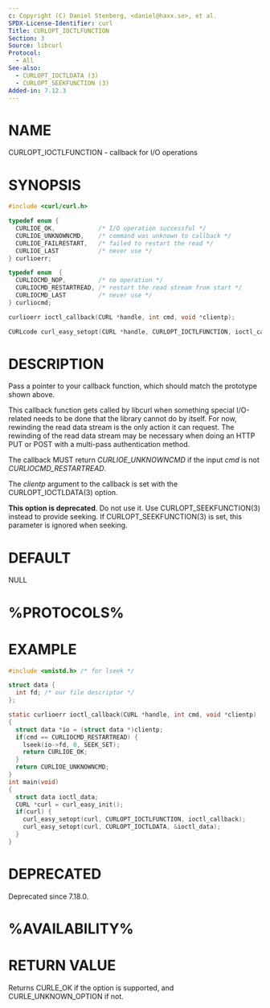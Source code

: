 ```yaml
---
c: Copyright (C) Daniel Stenberg, <daniel@haxx.se>, et al.
SPDX-License-Identifier: curl
Title: CURLOPT_IOCTLFUNCTION
Section: 3
Source: libcurl
Protocol:
  - All
See-also:
  - CURLOPT_IOCTLDATA (3)
  - CURLOPT_SEEKFUNCTION (3)
Added-in: 7.12.3
---
```


# NAME

CURLOPT_IOCTLFUNCTION - callback for I/O operations

# SYNOPSIS

~~~c
#include <curl/curl.h>

typedef enum {
  CURLIOE_OK,            /* I/O operation successful */
  CURLIOE_UNKNOWNCMD,    /* command was unknown to callback */
  CURLIOE_FAILRESTART,   /* failed to restart the read */
  CURLIOE_LAST           /* never use */
} curlioerr;

typedef enum  {
  CURLIOCMD_NOP,         /* no operation */
  CURLIOCMD_RESTARTREAD, /* restart the read stream from start */
  CURLIOCMD_LAST         /* never use */
} curliocmd;

curlioerr ioctl_callback(CURL *handle, int cmd, void *clientp);

CURLcode curl_easy_setopt(CURL *handle, CURLOPT_IOCTLFUNCTION, ioctl_callback);
~~~

# DESCRIPTION

Pass a pointer to your callback function, which should match the prototype
shown above.

This callback function gets called by libcurl when something special
I/O-related needs to be done that the library cannot do by itself. For now,
rewinding the read data stream is the only action it can request. The
rewinding of the read data stream may be necessary when doing an HTTP PUT or
POST with a multi-pass authentication method.

The callback MUST return *CURLIOE_UNKNOWNCMD* if the input *cmd* is
not *CURLIOCMD_RESTARTREAD*.

The *clientp* argument to the callback is set with the
CURLOPT_IOCTLDATA(3) option.

**This option is deprecated**. Do not use it. Use CURLOPT_SEEKFUNCTION(3)
instead to provide seeking. If CURLOPT_SEEKFUNCTION(3) is set, this
parameter is ignored when seeking.

# DEFAULT

NULL

# %PROTOCOLS%

# EXAMPLE

~~~c
#include <unistd.h> /* for lseek */

struct data {
  int fd; /* our file descriptor */
};

static curlioerr ioctl_callback(CURL *handle, int cmd, void *clientp)
{
  struct data *io = (struct data *)clientp;
  if(cmd == CURLIOCMD_RESTARTREAD) {
    lseek(io->fd, 0, SEEK_SET);
    return CURLIOE_OK;
  }
  return CURLIOE_UNKNOWNCMD;
}
int main(void)
{
  struct data ioctl_data;
  CURL *curl = curl_easy_init();
  if(curl) {
    curl_easy_setopt(curl, CURLOPT_IOCTLFUNCTION, ioctl_callback);
    curl_easy_setopt(curl, CURLOPT_IOCTLDATA, &ioctl_data);
  }
}
~~~

# DEPRECATED

Deprecated since 7.18.0.

# %AVAILABILITY%

# RETURN VALUE

Returns CURLE_OK if the option is supported, and CURLE_UNKNOWN_OPTION if not.
